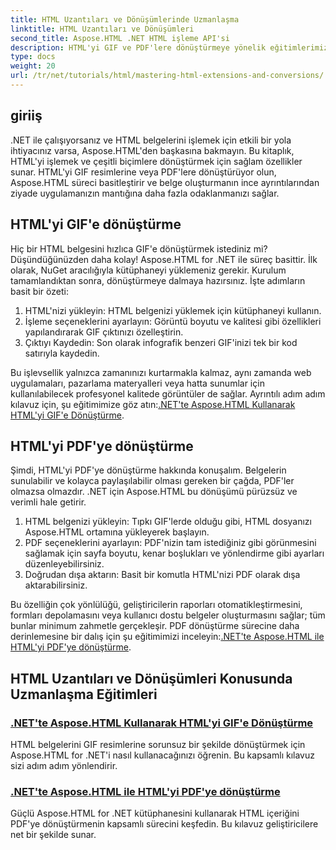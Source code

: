 ```yaml
---
title: HTML Uzantıları ve Dönüşümlerinde Uzmanlaşma
linktitle: HTML Uzantıları ve Dönüşümleri
second_title: Aspose.HTML .NET HTML işleme API'si
description: HTML'yi GIF ve PDF'lere dönüştürmeye yönelik eğitimlerimizle Aspose.HTML for .NET'in gücünü açığa çıkarın. Belgelerinizi zahmetsizce dönüştürün.
type: docs
weight: 20
url: /tr/net/tutorials/html/mastering-html-extensions-and-conversions/
---
```


## giriiş

.NET ile çalışıyorsanız ve HTML belgelerini işlemek için etkili bir yola ihtiyacınız varsa, Aspose.HTML'den başkasına bakmayın. Bu kitaplık, HTML'yi işlemek ve çeşitli biçimlere dönüştürmek için sağlam özellikler sunar. HTML'yi GIF resimlerine veya PDF'lere dönüştürüyor olun, Aspose.HTML süreci basitleştirir ve belge oluşturmanın ince ayrıntılarından ziyade uygulamanızın mantığına daha fazla odaklanmanızı sağlar.

## HTML'yi GIF'e dönüştürme
Hiç bir HTML belgesini hızlıca GIF'e dönüştürmek istediniz mi? Düşündüğünüzden daha kolay! Aspose.HTML for .NET ile süreç basittir. İlk olarak, NuGet aracılığıyla kütüphaneyi yüklemeniz gerekir. Kurulum tamamlandıktan sonra, dönüştürmeye dalmaya hazırsınız. İşte adımların basit bir özeti:

1. HTML'nizi yükleyin: HTML belgenizi yüklemek için kütüphaneyi kullanın.
2. İşleme seçeneklerini ayarlayın: Görüntü boyutu ve kalitesi gibi özellikleri yapılandırarak GIF çıktınızı özelleştirin.
3. Çıktıyı Kaydedin: Son olarak infografik benzeri GIF'inizi tek bir kod satırıyla kaydedin.

 Bu işlevsellik yalnızca zamanınızı kurtarmakla kalmaz, aynı zamanda web uygulamaları, pazarlama materyalleri veya hatta sunumlar için kullanılabilecek profesyonel kalitede görüntüler de sağlar. Ayrıntılı adım adım kılavuz için, şu eğitimimize göz atın:[.NET'te Aspose.HTML Kullanarak HTML'yi GIF'e Dönüştürme](./converting-html-to-gif/).

## HTML'yi PDF'ye dönüştürme
Şimdi, HTML'yi PDF'ye dönüştürme hakkında konuşalım. Belgelerin sunulabilir ve kolayca paylaşılabilir olması gereken bir çağda, PDF'ler olmazsa olmazdır. .NET için Aspose.HTML bu dönüşümü pürüzsüz ve verimli hale getirir. 

1. HTML belgenizi yükleyin: Tıpkı GIF'lerde olduğu gibi, HTML dosyanızı Aspose.HTML ortamına yükleyerek başlayın.
2. PDF seçeneklerini ayarlayın: PDF'nizin tam istediğiniz gibi görünmesini sağlamak için sayfa boyutu, kenar boşlukları ve yönlendirme gibi ayarları düzenleyebilirsiniz.
3. Doğrudan dışa aktarın: Basit bir komutla HTML'nizi PDF olarak dışa aktarabilirsiniz. 

Bu özelliğin çok yönlülüğü, geliştiricilerin raporları otomatikleştirmesini, formları depolamasını veya kullanıcı dostu belgeler oluşturmasını sağlar; tüm bunlar minimum zahmetle gerçekleşir. PDF dönüştürme sürecine daha derinlemesine bir dalış için şu eğitimimizi inceleyin:[.NET'te Aspose.HTML ile HTML'yi PDF'ye dönüştürme](./converting-html-to-pdf/).

## HTML Uzantıları ve Dönüşümleri Konusunda Uzmanlaşma Eğitimleri
### [ .NET'te Aspose.HTML Kullanarak HTML'yi GIF'e Dönüştürme](./converting-html-to-gif/)
HTML belgelerini GIF resimlerine sorunsuz bir şekilde dönüştürmek için Aspose.HTML for .NET'i nasıl kullanacağınızı öğrenin. Bu kapsamlı kılavuz sizi adım adım yönlendirir.
### [.NET'te Aspose.HTML ile HTML'yi PDF'ye dönüştürme](./converting-html-to-pdf/)
Güçlü Aspose.HTML for .NET kütüphanesini kullanarak HTML içeriğini PDF'ye dönüştürmenin kapsamlı sürecini keşfedin. Bu kılavuz geliştiricilere net bir şekilde sunar.